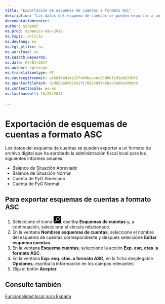 ```yaml
---
title: "Exportación de esquemas de cuentas a formato ASC"
description: "Los datos del esquema de cuentas se pueden exportar a un formato de archivo digital que ha aprobado la administración fiscal local para algunos informes."
documentationcenter: 
author: SorenGP
ms.prod: dynamics-nav-2018
ms.topic: article
ms.devlang: na
ms.tgt_pltfrm: na
ms.workload: na
ms.search.keywords: 
ms.date: 07/01/2017
ms.author: sgroespe
ms.translationtype: HT
ms.sourcegitcommit: a16640e014e157d4dbcaabc53d0df2d3e063f8f9
ms.openlocfilehash: 3ed6b8a9941591f178524b97a6bac6469e68b9d9
ms.contentlocale: es-es
ms.lasthandoff: 10/26/2017

---
```

# <a name="how-to-export-account-schedules-to-asc-format"></a>Exportación de esquemas de cuentas a formato ASC
Los datos del esquema de cuentas se pueden exportar a un formato de archivo digital que ha aprobado la administración fiscal local para los siguientes informes anuales:  

- Balance de Situación Abreviado  
- Balance de Situación Normal  
- Cuenta de PyG Abreviado  
- Cuenta de PyG Normal  

## <a name="to-export-account-schedules-into-asc-format"></a>Para exportar esquemas de cuentas a formato ASC  

1.  Seleccione el icono ![Buscar página o informe](../../media/ui-search/search_small.png "icono Buscar página o informe"), escriba **Esquemas de cuentas** y, a continuación, seleccione el vínculo relacionado.  
2.  En la ventana **Nombres esquemas de cuentas**, seleccione el nombre del esquema de cuentas correspondiente y después seleccione **Editar esquema cuentas**.  
3.  En la ventana **Esquema cuentas**, seleccione la acción **Exp. esq. ctas. a formato ASC**.  
4.  En la ventana **Exp. esq. ctas. a formato ASC**, en la ficha desplegable **Opciones**, escriba la información en los campos relevantes.  
5.  Elija el botón **Aceptar**.  
  
## <a name="see-also"></a>Consulte también  
 [Funcionalidad local para España](spain-local-functionality.md)

